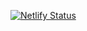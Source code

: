 [![Netlify Status](https://api.netlify.com/api/v1/badges/36956adf-89b0-41c8-a470-ded3d0337c84/deploy-status)](https://app.netlify.com/sites/dwarf/deploys)